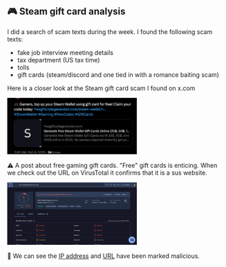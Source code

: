 ## 🎮 Steam gift card analysis

I did a search of scam texts during the week. I found the following scam texts:
- fake job interview meeting details
- tax department (US tax time)
- tolls
- gift cards (steam/discord and one tied in with a romance baiting scam)

Here is a closer look at the Steam gift card scam I found on x.com

<img
src="https://github.com/thequietlife/phishing-analysis/blob/65614cd1aafeb8d81cb2539d233e3cbf81899050/images/steam%20gift%20card.png"
alt="post found on x/twitter about free gift cards" width="300"/>

⚠️ A post about free gaming gift cards. "Free" gift cards is enticing. When we check out the URL on VirusTotal it confirms that it is a sus website.

<img
src="https://github.com/thequietlife/phishing-analysis/blob/a0fefdc829816250a0092d0d2f997074d9183dde/images/freegiftcard_VirusTotal.png"
alt="VirusTotal screenshot for freegiftcodegenerator[.]com" width="300"/>

🎣 We can see the [IP address](https://www.virustotal.com/gui/ip-address/119.18.49.15/details) and [URL](https://www.virustotal.com/gui/url/967a9ba159499f8a5821c0665a8b3bb0a0621e7bb7ba65b825e7792a6bf2cff9) have been marked malicious.


